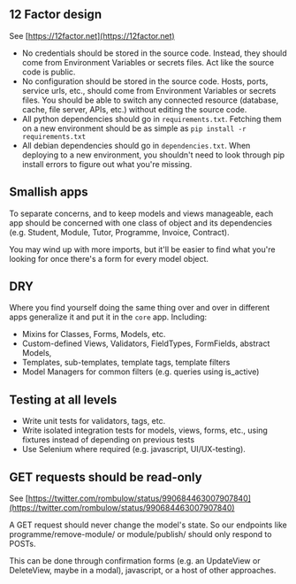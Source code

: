 ## 12 Factor design
See [https://12factor.net](https://12factor.net)

 * No credentials should be stored in the source code.  Instead, they should come from Environment Variables or secrets files.  Act like the source code is public.
 * No configuration should be stored in the source code.  Hosts, ports, service urls, etc., should come from Environment Variables or secrets files.  You should be able to switch any connected resource (database, cache, file server, APIs, etc.) without editing the source code.
 * All python dependencies should go in `requirements.txt`.  Fetching them on a new environment should be as simple as `pip install -r requirements.txt`
 * All debian dependencies should go in `dependencies.txt`.  When deploying to a new environment, you shouldn't need to look through pip install errors to figure out what you're missing.

## Smallish apps
To separate concerns, and to keep models and views manageable, each app should be concerned with one class of object and its dependencies (e.g. Student, Module, Tutor, Programme, Invoice, Contract).

You may wind up with more imports, but it'll be easier to find what you're looking for once there's a form for every model object.

## DRY
Where you find yourself doing the same thing over and over in different apps generalize it and put it in the `core` app.
Including:

 * Mixins for Classes, Forms, Models, etc.
 * Custom-defined Views, Validators, FieldTypes, FormFields, abstract Models,
 * Templates, sub-templates, template tags, template filters
 * Model Managers for common filters (e.g. queries using is_active)

## Testing at all levels
 * Write unit tests for validators, tags, etc.
 * Write isolated integration tests for models, views, forms, etc., using fixtures instead of depending on previous tests
 * Use Selenium where required (e.g. javascript, UI/UX-testing).

## GET requests should be read-only
See [https://twitter.com/rombulow/status/990684463007907840](https://twitter.com/rombulow/status/990684463007907840)

A GET request should never change the model's state.  So our endpoints like programme/remove-module/ or module/publish/
should only respond to POSTs.

This can be done through confirmation forms (e.g. an UpdateView or DeleteView, maybe in a
modal), javascript, or a host of other approaches.

